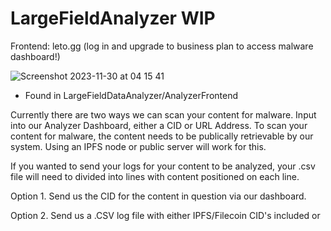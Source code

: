 # LargeFieldAnalyzer WIP


Frontend: leto.gg (log in and upgrade to business plan to access malware dashboard!) 

![Screenshot 2023-11-30 at 04 15 41](https://github.com/noryev/LargeFieldAnalyzer/assets/30084404/60b751fa-c210-4391-9ec3-36ee73b63e6a)

- Found in LargeFieldDataAnalyzer/AnalyzerFrontend


Currently there are two ways we can scan your content for malware. Input into our Analyzer Dashboard, either a CID or URL Address. To scan your content for malware, the content needs to be publically retrievable by our system. Using an IPFS node or public server will work for this.  

If you wanted to send your logs for your content to be analyzed, your .csv file will need to divided into lines with content positioned on each line.  


Option 1. Send us the CID for the content in question via our dashboard. 

Option 2. Send us a .CSV log file with either IPFS/Filecoin CID's included or 
